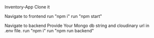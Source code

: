 ﻿Inventory-App
Clone it 


Navigate to frontend
run "npm i"
run "npm start"


Navigate to backend
 Provide Your Mongo db string and cloudinary url in .env file.
run "npm i"
run "npm run backend"



